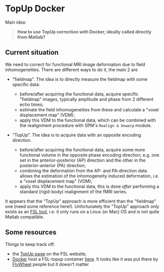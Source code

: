# TopUp Docker

Main idea: 
> **How to use TopUp correction with Docker, ideally called directly from Matlab?**

## Current situation

We need to correct for functional MRI image deformation due to field inhomogeneities. There are different ways to do it, the main 2 are

- "fieldmap". The idea is to directly measure the fieldmap with some specific data:

  - before/after acquiring the functional data, acquire specific "fieldmap" images, typically amplitude and phase from 2 different echo times; 
  - estimate the field inhomogeneities from these and calculate a "voxel displacement map" (VDM);
  - apply this VDM to the functional data, which can be combined with the realignment procedure with SPM's `Realign & Unwarp` module.
- "TopUp". The idea is to acquire data with an opposite encoding direction.
  - before/after acquiring the functional data, acquire some more functional volume in the opposite phase encoding direction; e.g. one set in the anterior-posterior (AP) direction and the other in the posterior-anterior (PA) direction;
  - combining the deformation from the AP- and PA-direction data allows the estimation of the inhomogeneity induced deformation, i.e.  a "voxel displacement map" (VDM);
  - apply this VDM to the functional data, this is done *after* performing a standard (rigid-body) realignment of the fMRI series.

It appears that the "TopUp" approach is more efficient than the "fieldmap" one (need some reference here!). Unfortunately the "TopUp" approach only exists as an [FSL tool](https://fsl.fmrib.ox.ac.uk/fsl/fslwiki/FSL), i.e. it only runs on a Linux (or Mac) OS and is not quite Matlab compatible.

## Some resources

Things to keep track off:

- the [TopUp page](https://fsl.fmrib.ox.ac.uk/fsl/fslwiki/topup) on the FSL website;
- [Docker](https://hub.docker.com/) host a FSL-topup container [here](https://hub.docker.com/r/flywheel/fsl-topup). It looks like it was put there by [FlyWheel](https://flywheel.io/) people but it doesn't matter